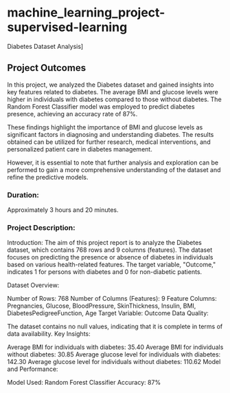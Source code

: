 # machine_learning_project-supervised-learning
Diabetes Dataset Analysis]

## Project Outcomes
In this project, we analyzed the Diabetes dataset and gained insights into key features related to diabetes. The average BMI and glucose levels were higher in individuals with diabetes compared to those without diabetes. The Random Forest Classifier model was employed to predict diabetes presence, achieving an accuracy rate of 87%.

These findings highlight the importance of BMI and glucose levels as significant factors in diagnosing and understanding diabetes. The results obtained can be utilized for further research, medical interventions, and personalized patient care in diabetes management.

However, it is essential to note that further analysis and exploration can be performed to gain a more comprehensive understanding of the dataset and refine the predictive models.
### Duration:
Approximately 3 hours and 20 minutes.
### Project Description:
Introduction:
The aim of this project report is to analyze the Diabetes dataset, which contains 768 rows and 9 columns (features). The dataset focuses on predicting the presence or absence of diabetes in individuals based on various health-related features. The target variable, "Outcome," indicates 1 for persons with diabetes and 0 for non-diabetic patients.

Dataset Overview:

Number of Rows: 768
Number of Columns (Features): 9
Feature Columns: Pregnancies, Glucose, BloodPressure, SkinThickness, Insulin, BMI, DiabetesPedigreeFunction, Age
Target Variable: Outcome
Data Quality:

The dataset contains no null values, indicating that it is complete in terms of data availability.
Key Insights:

Average BMI for individuals with diabetes: 35.40
Average BMI for individuals without diabetes: 30.85
Average glucose level for individuals with diabetes: 142.30
Average glucose level for individuals without diabetes: 110.62
Model and Performance:

Model Used: Random Forest Classifier
Accuracy: 87%
